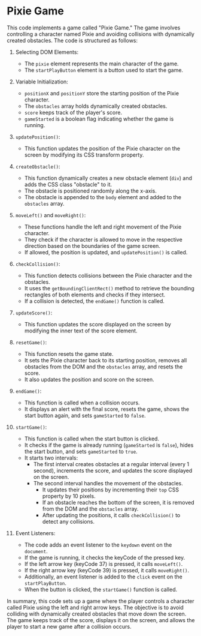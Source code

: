 # Pixie Game

This code implements a game called "Pixie Game." The game involves controlling a character named Pixie and avoiding collisions with dynamically created obstacles. The code is structured as follows:

1. Selecting DOM Elements:
   - The `pixie` element represents the main character of the game.
   - The `startPlayButton` element is a button used to start the game.

2. Variable Initialization:
   - `positionX` and `positionY` store the starting position of the Pixie character.
   - The `obstacles` array holds dynamically created obstacles.
   - `score` keeps track of the player's score.
   - `gameStarted` is a boolean flag indicating whether the game is running.

3. `updatePosition()`:
   - This function updates the position of the Pixie character on the screen by modifying its CSS transform property.

4. `createObstacle()`:
   - This function dynamically creates a new obstacle element (`div`) and adds the CSS class "obstacle" to it.
   - The obstacle is positioned randomly along the x-axis.
   - The obstacle is appended to the `body` element and added to the `obstacles` array.

5. `moveLeft()` and `moveRight()`:
   - These functions handle the left and right movement of the Pixie character.
   - They check if the character is allowed to move in the respective direction based on the boundaries of the game screen.
   - If allowed, the position is updated, and `updatePosition()` is called.

6. `checkCollision()`:
   - This function detects collisions between the Pixie character and the obstacles.
   - It uses the `getBoundingClientRect()` method to retrieve the bounding rectangles of both elements and checks if they intersect.
   - If a collision is detected, the `endGame()` function is called.

7. `updateScore()`:
   - This function updates the score displayed on the screen by modifying the inner text of the score element.

8. `resetGame()`:
   - This function resets the game state.
   - It sets the Pixie character back to its starting position, removes all obstacles from the DOM and the `obstacles` array, and resets the score.
   - It also updates the position and score on the screen.

9. `endGame()`:
   - This function is called when a collision occurs.
   - It displays an alert with the final score, resets the game, shows the start button again, and sets `gameStarted` to `false`.

10. `startGame()`:
    - This function is called when the start button is clicked.
    - It checks if the game is already running (`gameStarted` is `false`), hides the start button, and sets `gameStarted` to `true`.
    - It starts two intervals:
      - The first interval creates obstacles at a regular interval (every 1 second), increments the score, and updates the score displayed on the screen.
      - The second interval handles the movement of the obstacles.
        - It updates their positions by incrementing their `top` CSS property by 10 pixels.
        - If an obstacle reaches the bottom of the screen, it is removed from the DOM and the `obstacles` array.
        - After updating the positions, it calls `checkCollision()` to detect any collisions.

11. Event Listeners:
    - The code adds an event listener to the `keydown` event on the `document`.
    - If the game is running, it checks the keyCode of the pressed key.
    - If the left arrow key (keyCode 37) is pressed, it calls `moveLeft()`.
    - If the right arrow key (keyCode 39) is pressed, it calls `moveRight()`.
    - Additionally, an event listener is added to the `click` event on the `startPlayButton`.
    - When the button is clicked, the `startGame()` function is called.

In summary, this code sets up a game where the player controls a character called Pixie using the left and right arrow keys. The objective is to avoid colliding with dynamically created obstacles that move down the screen. The game keeps track of the score, displays it on the screen, and allows the player to start a new game after a collision occurs.
